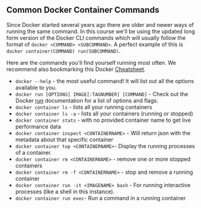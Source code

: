 ## Common Docker Container Commands
Since Docker started several years ago there are older and newer ways of running the same command. In this course we'll be using the updated long form version of the Docker CLI commands which will usually follow the format of `docker <COMMAND> <SUBCOMMAND>`. A perfect example of this is `docker container(COMMAND) run(SUBCOMMAND)`.  

Here are the commands you'll find yourself running most often. We recommend also bookmarking this Docker [Cheatsheet][docker-cheat].

- `docker --help` - the most useful command! It will list out all the options available to you. 
- `docker run [OPTIONS] IMAGE[:TAGNUMBER] [COMMAND]` - Check out the Docker [run][run-docs] documentation for a list of options and flags. 
- `docker container ls` - lists all your running containers
- `docker container ls -a` - lists all your containers (running or stopped)
- `docker container stats` - with no provided container name to get live performance data    
- `docker container inspect <CONTAINERNAME>` - Will return json with the metadata about that specific container
- `docker container top <CONTAINERNAME>`- Display the running processes of a container.
- `docker container rm <CONTAINERNAME>` - remove one or more stopped containers
- `docker container rm -f <CONTAINERNAME>` - stop and remove a running container
- `docker container run -it <IMAGENAME> bash` - For running interactive processes (like a shell in this instance). 
- `docker container run exec`- Run a command in a running container

[docker-cheat]: https://www.docker.com/sites/default/files/Docker_CheatSheet_08.09.2016_0.pdf
[run-docs]: https://docs.docker.com/engine/reference/run/